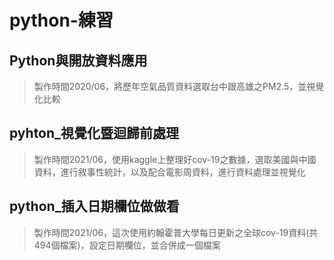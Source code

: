 # python-練習
## Python與開放資料應用
> 製作時間2020/06，將歷年空氣品質資料選取台中跟高雄之PM2.5，並視覺化比較
## pyhton_視覺化暨迴歸前處理
> 製作時間2021/06，使用kaggle上整理好cov-19之數據，選取美國與中國資料，進行敘事性統計，以及配合電影周資料，進行資料處理並視覺化
## python_插入日期欄位做做看
> 製作時間2021/06，這次使用約翰霍普大學每日更新之全球cov-19資料(共494個檔案)，設定日期欄位，並合併成一個檔案

